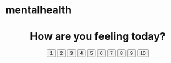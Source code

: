 # mentalhealth
<!DOCTYPE html>
<html>
<head>
</head>
<title>[Insert name here]</title>
<script src="finalproject.js"></script>
<link rel="stylesheet" href="finalproject.css">
</head>
<body>


<center><h1>How are you feeling today?</h1></center>


<div align="center">
  <a href="http://www.theamazingmonth.pusku.com/rules.html"><input type="button" class="round-button" value="1" /></a>
  <a href="http://www.theamazingmonth.pusku.com/rules.html"><input type="button" class="round-button" value="2" /></a>
  <a href="http://www.theamazingmonth.pusku.com/rules.html"><input type="button" class="round-button" value="3" /></a>
  <a href="http://www.theamazingmonth.pusku.com/rules.html"><input type="button" class="round-button" value="4" /></a>
  <a href="http://www.theamazingmonth.pusku.com/rules.html"><input type="button" class="round-button" value="5" /></a>
  <a href="http://www.theamazingmonth.pusku.com/rules.html"><input type="button" class="round-button" value="6" /></a>
  <a href="http://www.theamazingmonth.pusku.com/rules.html"><input type="button" class="round-button" value="7" /></a>
  <a href="http://www.theamazingmonth.pusku.com/rules.html"><input type="button" class="round-button" value="8" /></a>
    <a href="http://www.theamazingmonth.pusku.com/rules.html"><input type="button" class="round-button" value="9" /></a>
    <a href="http://www.theamazingmonth.pusku.com/info.html"><input type="button" class="round-button" value="10" /></a>
</div>
</body>
</html>
